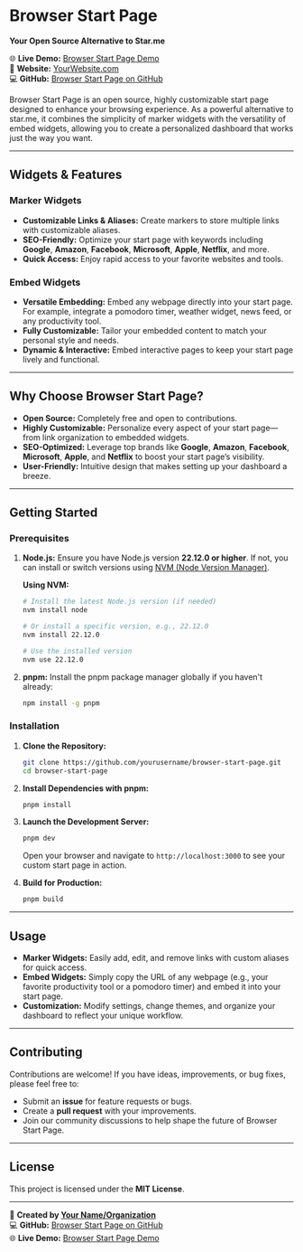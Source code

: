 # Browser Start Page

**Your Open Source Alternative to Star.me**

🌐 **Live Demo:** [Browser Start Page Demo](https://browser-start-page.example.com)  
🔗 **Website:** [YourWebsite.com](https://yourwebsite.com)  
💻 **GitHub:** [Browser Start Page on GitHub](https://github.com/yourusername/browser-start-page)

Browser Start Page is an open source, highly customizable start page designed to enhance your browsing experience. As a powerful alternative to star.me, it combines the simplicity of marker widgets with the versatility of embed widgets, allowing you to create a personalized dashboard that works just the way you want.

---

## Widgets & Features

### Marker Widgets
- **Customizable Links & Aliases:** Create markers to store multiple links with customizable aliases.
- **SEO-Friendly:** Optimize your start page with keywords including **Google**, **Amazon**, **Facebook**, **Microsoft**, **Apple**, **Netflix**, and more.
- **Quick Access:** Enjoy rapid access to your favorite websites and tools.

### Embed Widgets
- **Versatile Embedding:** Embed any webpage directly into your start page. For example, integrate a pomodoro timer, weather widget, news feed, or any productivity tool.
- **Fully Customizable:** Tailor your embedded content to match your personal style and needs.
- **Dynamic & Interactive:** Embed interactive pages to keep your start page lively and functional.

---

## Why Choose Browser Start Page?

- **Open Source:** Completely free and open to contributions.
- **Highly Customizable:** Personalize every aspect of your start page—from link organization to embedded widgets.
- **SEO-Optimized:** Leverage top brands like **Google**, **Amazon**, **Facebook**, **Microsoft**, **Apple**, and **Netflix** to boost your start page’s visibility.
- **User-Friendly:** Intuitive design that makes setting up your dashboard a breeze.

---

## Getting Started

### Prerequisites

1. **Node.js:** Ensure you have Node.js version **22.12.0 or higher**. If not, you can install or switch versions using [NVM (Node Version Manager)](https://github.com/nvm-sh/nvm).

   **Using NVM:**
   ```sh
   # Install the latest Node.js version (if needed)
   nvm install node

   # Or install a specific version, e.g., 22.12.0
   nvm install 22.12.0

   # Use the installed version
   nvm use 22.12.0
   ```

2. **pnpm:** Install the pnpm package manager globally if you haven't already:
   ```sh
   npm install -g pnpm
   ```

### Installation

1. **Clone the Repository:**
   ```sh
   git clone https://github.com/yourusername/browser-start-page.git
   cd browser-start-page
   ```

2. **Install Dependencies with pnpm:**
   ```sh
   pnpm install
   ```

3. **Launch the Development Server:**
   ```sh
   pnpm dev
   ```
   Open your browser and navigate to `http://localhost:3000` to see your custom start page in action.

4. **Build for Production:**
   ```sh
   pnpm build
   ```

---

## Usage

- **Marker Widgets:** Easily add, edit, and remove links with custom aliases for quick access.
- **Embed Widgets:** Simply copy the URL of any webpage (e.g., your favorite productivity tool or a pomodoro timer) and embed it into your start page.
- **Customization:** Modify settings, change themes, and organize your dashboard to reflect your unique workflow.

---

## Contributing

Contributions are welcome! If you have ideas, improvements, or bug fixes, please feel free to:
- Submit an **issue** for feature requests or bugs.
- Create a **pull request** with your improvements.
- Join our community discussions to help shape the future of Browser Start Page.

---

## License

This project is licensed under the **MIT License**.

---

🚀 **Created by [Your Name/Organization](https://yourwebsite.com)**  
💻 **GitHub:** [Browser Start Page on GitHub](https://github.com/yourusername/browser-start-page)  
🌐 **Live Demo:** [Browser Start Page Demo](https://browser-start-page.example.com)
